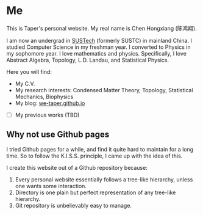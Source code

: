 # Me
This is Taper's personal website. My real name is Chen Hongxiang
(陈鸿翔).

I am now an undergrad in [SUSTech](http://www.sustc.edu.cn/en)
(formerly SUSTC) in mainland China.  I studied Computer Science in my
freshman year. I converted to Physics in my sophomore year. I love
mathematics and physics. Specifically, I love Abstract Algebra,
Topology, L.D. Landau, and Statistical Physics.

Here you will find:

- My C.V.
- My research interests: Condensed Matter Theory, Topology,
  Statistical Mechanics, Biophysics
- My blog: [we-taper.github.io](http://we-taper.github.io/)
- [ ] My previous works (TBD)  <!--- TODO   -->

## Why not use Github pages

I tried Github pages for a while, and find it quite hard to maintain
for a long time. So to follow the K.I.S.S. principle, I came up with
the idea of this.

I create this website out of a Github repository because:

  1. Every personal website essentially follows a tree-like hierarchy, unless
     one wants some interaction.
  2. Directory is one plain but perfect representation of any
     tree-like hierarchy.
  3. Git repository is unbelievably easy to manage.
